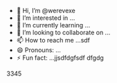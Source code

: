 - 👋 Hi, I’m @werevexe
- 👀 I’m interested in ...
- 🌱 I’m currently learning ...
- 💞️ I’m looking to collaborate on ...
- 📫 How to reach me ...sdf
- 😄 Pronouns: ...
- ⚡ Fun fact: ...jjsdfdgfsdf
dfgdg
<!---ad
werevexe/werevexe is a ✨ special ✨ repository because its `README.md` (this file) appears on your GitHub profile.1234562
You can click the Preview link to take a look at your changes.
--->3345
